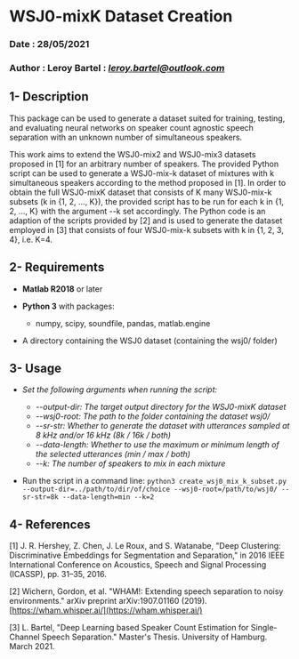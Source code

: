 # WSJ0-mixK Dataset Creation

### Date : 28/05/2021
### Author : Leroy Bartel : *leroy.bartel@outlook.com*

## 1- Description

This package can be used to generate a dataset suited for training, testing, and evaluating
neural networks on speaker count agnostic speech separation with an unknown number of simultaneous speakers. 

This work aims to extend the WSJ0-mix2 and WSJ0-mix3 datasets proposed in [1] for an arbitrary number of speakers.
The provided Python script can be used to generate a WSJ0-mix-k dataset of mixtures with k simultaneous speakers according to the method proposed in [1].
In order to obtain the full WSJ0-mixK dataset that consists of K many WSJ0-mix-k subsets (k in {1, 2, ..., K}), the provided script has to be run for each k in {1, 2, ..., K} with the argument --k set accordingly. The Python code is an adaption of the scripts provided by [2] and is used to generate the dataset employed in [3] that consists of four WSJ0-mix-k subsets with k in {1, 2, 3, 4}, i.e. K=4.

## 2- Requirements

- **Matlab R2018** or later


- **Python 3** with packages:
    - numpy, scipy, soundfile, pandas, matlab.engine
    

- A directory containing the WSJ0 dataset (containing the wsj0/ folder)

## 3- Usage

- *Set the following arguments when running the script:*
    - *--output-dir: The target output directory for the WSJ0-mixK dataset*
    - *--wsj0-root: The path to the folder containing the dataset wsj0/*
    - *--sr-str: Whether to generate the dataset with utterances sampled at 8 kHz and/or 16 kHz (8k / 16k / both)*
    - *--data-length: Whether to use the maximum or minimum length of the selected utterances (min / max / both)*
    - *--k: The number of speakers to mix in each mixture*
    
    
- Run the script in a command line: 
    `python3 create_wsj0_mix_k_subset.py --output-dir=../path/to/dir/of/choice --wsj0-root=/path/to/wsj0/ --sr-str=8k --data-length=min --k=2`
  

## 4- References

 [1] J. R. Hershey, Z. Chen, J. Le Roux, and S. Watanabe, "Deep Clustering: Discriminative Embeddings for Segmentation and Separation,"
 in 2016 IEEE International Conference on Acoustics, Speech and Signal Processing (ICASSP), pp. 31–35, 2016.

 [2] Wichern, Gordon, et al. "WHAM!: Extending speech separation to noisy environments." 
    arXiv preprint arXiv:1907.01160 (2019). [https://wham.whisper.ai/](https://wham.whisper.ai/)

 [3] L. Bartel, "Deep Learning based Speaker Count Estimation for Single-Channel Speech Separation." Master's Thesis. University of Hamburg. March 2021.
